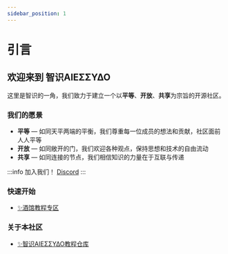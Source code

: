 ```yaml
---
sidebar_position: 1
---
```


# 引言

## 欢迎来到 智识ΑIEΣΣΥΔΟ

这里是智识的一角，我们致力于建立一个以**平等**、**开放**、**共享**为宗旨的开源社区。

### 我们的愿景

- **平等** — 如同天平两端的平衡，我们尊重每一位成员的想法和贡献，社区面前人人平等
- **开放** — 如同敞开的门，我们欢迎各种观点，保持思想和技术的自由流动
- **共享** — 如同连接的节点，我们相信知识的力量在于互联与传递

:::info 加入我们！
[Discord](https://discord.gg/8hJVPh8HbA)
:::

### 快速开始

- [✨酒馆教程专区](/docs/酒馆教程专区/)

### 关于本社区

- [✨智识ΑIEΣΣΥΔΟ教程仓库](/docs/目录/关于本社区/智识ΑIEΣΣΥΔΟ教程仓库/)
